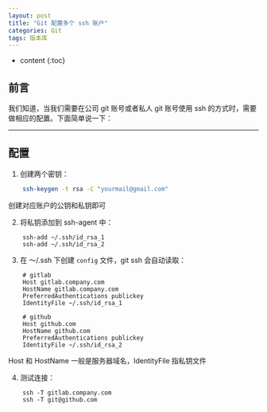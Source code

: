 ```yaml
---
layout: post
title: "Git 配置多个 ssh 账户"
categories: Git
tags: 版本库
---
```


* content
{:toc}



## 前言

我们知道，当我们需要在公司 git 账号或者私人 git 账号使用 ssh 的方式时，需要做相应的配置。下面简单说一下：

---

## 配置

1. 创建两个密钥：

```sh
    ssh-keygen -t rsa -C "yourmail@gmail.com"
```

创建对应账户的公钥和私钥即可

2. 将私钥添加到 ssh-agent 中：

```ssh
    ssh-add ~/.ssh/id_rsa_1
    ssh-add ~/.ssh/id_rsa_2
```

3. 在 ～/.ssh 下创建 `config` 文件，git ssh 会自动读取：

```ssh
    # gitlab
    Host gitlab.company.com
    HostName gitlab.company.com
    PreferredAuthentications publickey
    IdentityFile ~/.ssh/id_rsa_1

    # github
    Host github.com
    HostName github.com
    PreferredAuthentications publickey
    IdentityFile ~/.ssh/id_rsa_2
```

Host 和 HostName 一般是服务器域名，IdentityFile 指私钥文件

4. 测试连接：

```ssh
    ssh -T gitlab.company.com
    ssh -T git@github.com
```



